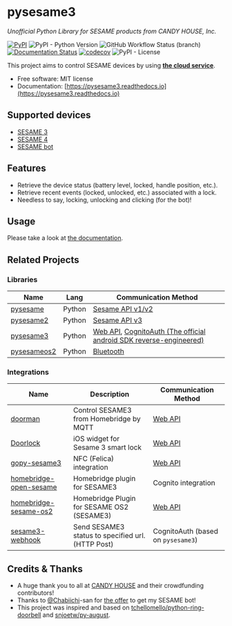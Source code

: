 # pysesame3

_Unofficial Python Library for SESAME products from CANDY HOUSE, Inc._

[![PyPI](https://img.shields.io/pypi/v/pysesame3)](https://pypi.python.org/pypi/pysesame3)
![PyPI - Python Version](https://img.shields.io/pypi/pyversions/pysesame3)
![GitHub Workflow Status (branch)](https://img.shields.io/github/workflow/status/mochipon/pysesame3/dev%20workflow/main)
[![Documentation Status](https://readthedocs.org/projects/pysesame3/badge/?version=latest)](https://pysesame3.readthedocs.io/en/latest/?badge=latest)
[![codecov](https://codecov.io/gh/mochipon/pysesame3/branch/main/graph/badge.svg?token=2Y7OPZTILT)](https://codecov.io/gh/mochipon/pysesame3)
![PyPI - License](https://img.shields.io/pypi/l/pysesame3)

This project aims to control SESAME devices by using **[the cloud service](https://doc.candyhouse.co/ja/flow_charts#candy-house-cloud-%E3%81%A8-wifi-module-%E7%B5%8C%E7%94%B1%E3%81%A7-sesame-%E3%82%92%E9%81%A0%E9%9A%94%E6%93%8D%E4%BD%9C)**.

* Free software: MIT license
* Documentation: [https://pysesame3.readthedocs.io](https://pysesame3.readthedocs.io)

## Supported devices

- [SESAME 3](https://jp.candyhouse.co/products/sesame3)
- [SESAME 4](https://jp.candyhouse.co/products/sesame4)
- [SESAME bot](https://jp.candyhouse.co/products/sesame3-bot)

## Features

* Retrieve the device status (battery level, locked, handle position, etc.).
* Retrieve recent events (locked, unlocked, etc.) associated with a lock.
* Needless to say, locking, unlocking and clicking (for the bot)!

## Usage

Please take a look at [the documentation](https://pysesame3.readthedocs.io/en/latest/usage/).

## Related Projects

### Libraries
| Name | Lang | Communication Method |
----|----|----
| [pysesame](https://github.com/trisk/pysesame) | Python | [Sesame API v1/v2](https://docs.candyhouse.co/v1.html)
| [pysesame2](https://github.com/yagami-cerberus/pysesame2) | Python | [Sesame API v3](https://docs.candyhouse.co/)
| [pysesame3](https://github.com/mochipon/pysesame3) | Python | [Web API](https://doc.candyhouse.co/ja/SesameAPI), [CognitoAuth (The official android SDK reverse-engineered)](https://doc.candyhouse.co/ja/android)
| [pysesameos2](https://github.com/mochipon/pysesameos2) | Python | [Bluetooth](https://doc.candyhouse.co/ja/android)

### Integrations
| Name | Description | Communication Method |
----|----|----
| [doorman](https://github.com/jp7eph/doorman) | Control SESAME3 from Homebridge by MQTT | [Web API](https://doc.candyhouse.co/ja/SesameAPI)
| [Doorlock](https://github.com/kishikawakatsumi/Doorlock) | iOS widget for Sesame 3 smart lock | [Web API](https://doc.candyhouse.co/ja/SesameAPI)
| [gopy-sesame3](https://github.com/orangekame3/gopy-sesame3) | NFC (Felica) integration | [Web API](https://doc.candyhouse.co/ja/SesameAPI)
| [homebridge-open-sesame](https://github.com/yasuoza/homebridge-open-sesame) | Homebridge plugin for SESAME3 | Cognito integration
| [homebridge-sesame-os2](https://github.com/nzws/homebridge-sesame-os2) | Homebridge Plugin for SESAME OS2 (SESAME3) | [Web API](https://doc.candyhouse.co/ja/SesameAPI)
| [sesame3-webhook](https://github.com/kunikada/sesame3-webhook) | Send SESAME3 status to specified url. (HTTP Post) | CognitoAuth (based on `pysesame3`)

## Credits & Thanks

* A huge thank you to all at [CANDY HOUSE](https://jp.candyhouse.co/) and their crowdfunding contributors!
* Thanks to [@Chabiichi](https://github.com/Chabiichi)-san for [the offer](https://github.com/mochipon/pysesame3/issues/25) to get my SESAME bot!
* This project was inspired and based on [tchellomello/python-ring-doorbell](https://github.com/tchellomello/python-ring-doorbell) and [snjoetw/py-august](https://github.com/snjoetw/py-august).
